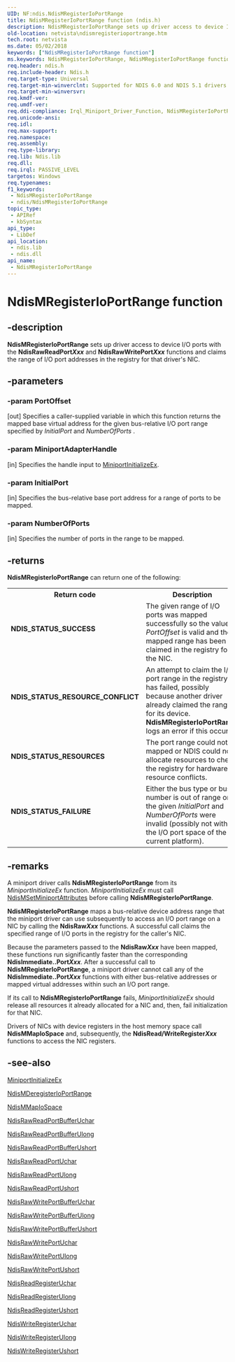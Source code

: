 ```yaml
---
UID: NF:ndis.NdisMRegisterIoPortRange
title: NdisMRegisterIoPortRange function (ndis.h)
description: NdisMRegisterIoPortRange sets up driver access to device I/O ports with the NdisRawReadPortXxx and NdisRawWritePortXxx functions and claims the range of I/O port addresses in the registry for that driver's NIC.
old-location: netvista\ndismregisterioportrange.htm
tech.root: netvista
ms.date: 05/02/2018
keywords: ["NdisMRegisterIoPortRange function"]
ms.keywords: NdisMRegisterIoPortRange, NdisMRegisterIoPortRange function [Network Drivers Starting with Windows Vista], miniport_port_io_ref_fa0141f1-639d-485d-a074-8af029c04406.xml, ndis/NdisMRegisterIoPortRange, netvista.ndismregisterioportrange
req.header: ndis.h
req.include-header: Ndis.h
req.target-type: Universal
req.target-min-winverclnt: Supported for NDIS 6.0 and NDIS 5.1 drivers (see    NdisMRegisterIoPortRange (NDIS   5.1)) in Windows Vista. Supported for NDIS 5.1 drivers (see    NdisMRegisterIoPortRange (NDIS   5.1)) in Windows XP.
req.target-min-winversvr: 
req.kmdf-ver: 
req.umdf-ver: 
req.ddi-compliance: Irql_Miniport_Driver_Function, NdisMRegisterIoPortRange
req.unicode-ansi: 
req.idl: 
req.max-support: 
req.namespace: 
req.assembly: 
req.type-library: 
req.lib: Ndis.lib
req.dll: 
req.irql: PASSIVE_LEVEL
targetos: Windows
req.typenames: 
f1_keywords:
 - NdisMRegisterIoPortRange
 - ndis/NdisMRegisterIoPortRange
topic_type:
 - APIRef
 - kbSyntax
api_type:
 - LibDef
api_location:
 - ndis.lib
 - ndis.dll
api_name:
 - NdisMRegisterIoPortRange
---
```


# NdisMRegisterIoPortRange function


## -description

<b>NdisMRegisterIoPortRange</b> sets up driver access to device I/O ports with the 
  <b>NdisRawReadPort<i>Xxx</i></b> and 
  <b>NdisRawWritePort<i>Xxx</i></b> functions and claims the range of I/O port addresses in the registry for that driver's
  NIC.

## -parameters

### -param PortOffset 

[out]
Specifies a caller-supplied variable in which this function returns the mapped base virtual
     address for the given bus-relative I/O port range specified by 
     <i>InitialPort</i> and 
     <i>NumberOfPorts</i> .

### -param MiniportAdapterHandle 

[in]
Specifies the handle input to 
     <a href="/windows-hardware/drivers/ddi/ndis/nc-ndis-miniport_initialize">MiniportInitializeEx</a>.

### -param InitialPort 

[in]
Specifies the bus-relative base port address for a range of ports to be mapped.

### -param NumberOfPorts 

[in]
Specifies the number of ports in the range to be mapped.

## -returns

<b>NdisMRegisterIoPortRange</b> can return one of the following:

<table>
<tr>
<th>Return code</th>
<th>Description</th>
</tr>
<tr>
<td width="40%">
<dl>
<dt><b>NDIS_STATUS_SUCCESS</b></dt>
</dl>
</td>
<td width="60%">
The given range of I/O ports was mapped successfully so the value at 
       <i>PortOffset</i> is valid and the mapped range has been claimed in the registry for the NIC.

</td>
</tr>
<tr>
<td width="40%">
<dl>
<dt><b>NDIS_STATUS_RESOURCE_CONFLICT</b></dt>
</dl>
</td>
<td width="60%">
An attempt to claim the I/O port range in the registry has failed, possibly because another
       driver already claimed the range for its device. 
       <b>NdisMRegisterIoPortRange</b> logs an error if this occurs.

</td>
</tr>
<tr>
<td width="40%">
<dl>
<dt><b>NDIS_STATUS_RESOURCES</b></dt>
</dl>
</td>
<td width="60%">
The port range could not be mapped or NDIS could not allocate resources to check the registry
       for hardware-resource conflicts.

</td>
</tr>
<tr>
<td width="40%">
<dl>
<dt><b>NDIS_STATUS_FAILURE</b></dt>
</dl>
</td>
<td width="60%">
Either the bus type or bus number is out of range or the given 
       <i>InitialPort</i> and 
       <i>NumberOfPorts</i> were invalid (possibly not within the I/O port space of the current
       platform).

</td>
</tr>
</table>

## -remarks

A miniport driver calls 
    <b>NdisMRegisterIoPortRange</b> from its 
    <i>MiniportInitializeEx</i> function. 
    <i>MiniportInitializeEx</i> must call 
    <a href="/windows-hardware/drivers/ddi/ndis/nf-ndis-ndismsetminiportattributes">
    NdisMSetMiniportAttributes</a> before calling 
    <b>NdisMRegisterIoPortRange</b>.

<b>NdisMRegisterIoPortRange</b> maps a bus-relative device address range that the miniport driver can use
    subsequently to access an I/O port range on a NIC by calling the 
    <b>NdisRaw<i>Xxx</i></b> functions. A successful call claims the specified range of I/O ports in the registry for the
    caller's NIC.

Because the parameters passed to the 
    <b>NdisRaw<i>Xxx</i></b> have been mapped, these functions run significantly faster than the corresponding 
    <b>NdisImmediate..Port<i>Xxx</i></b>. After a successful call to 
    <b>NdisMRegisterIoPortRange</b>, a miniport driver cannot call any of the 
    <b>NdisImmediate..Port<i>Xxx</i></b> functions with either bus-relative addresses or mapped virtual addresses within such an I/O
    port range.

If its call to 
    <b>NdisMRegisterIoPortRange</b> fails, 
    <i>MiniportInitializeEx</i> should release all resources it already allocated for a NIC and, then, fail
    initialization for that NIC.

Drivers of NICs with device registers in the host memory space call 
    <b>NdisMMapIoSpace</b> and, subsequently, the 
    <b>NdisRead/WriteRegister<i>Xxx</i></b> functions to access the NIC registers.

## -see-also

<a href="/windows-hardware/drivers/ddi/ndis/nc-ndis-miniport_initialize">MiniportInitializeEx</a>



<a href="/windows-hardware/drivers/ddi/ndis/nf-ndis-ndismderegisterioportrange">NdisMDeregisterIoPortRange</a>



<a href="/windows-hardware/drivers/devtest/ndis-ndismmapiospace">NdisMMapIoSpace</a>



<a href="/windows-hardware/drivers/ddi/ndis/nf-ndis-ndisrawreadportbufferuchar">NdisRawReadPortBufferUchar</a>



<a href="/windows-hardware/drivers/ddi/ndis/nf-ndis-ndisrawreadportbufferulong">NdisRawReadPortBufferUlong</a>



<a href="/windows-hardware/drivers/ddi/ndis/nf-ndis-ndisrawreadportbufferushort">NdisRawReadPortBufferUshort</a>



<a href="/windows-hardware/drivers/ddi/ndis/nf-ndis-ndisrawreadportuchar">NdisRawReadPortUchar</a>



<a href="/windows-hardware/drivers/ddi/ndis/nf-ndis-ndisrawreadportulong">NdisRawReadPortUlong</a>



<a href="/windows-hardware/drivers/ddi/ndis/nf-ndis-ndisrawreadportushort">NdisRawReadPortUshort</a>



<a href="/windows-hardware/drivers/ddi/ndis/nf-ndis-ndisrawwriteportbufferuchar">NdisRawWritePortBufferUchar</a>



<a href="/windows-hardware/drivers/ddi/ndis/nf-ndis-ndisrawwriteportbufferulong">NdisRawWritePortBufferUlong</a>



<a href="/windows-hardware/drivers/ddi/ndis/nf-ndis-ndisrawwriteportbufferushort">NdisRawWritePortBufferUshort</a>



<a href="/windows-hardware/drivers/ddi/ndis/nf-ndis-ndisrawwriteportuchar">NdisRawWritePortUchar</a>



<a href="/windows-hardware/drivers/ddi/ndis/nf-ndis-ndisrawwriteportulong">NdisRawWritePortUlong</a>



<a href="/windows-hardware/drivers/ddi/ndis/nf-ndis-ndisrawwriteportushort">NdisRawWritePortUshort</a>



<a href="/windows-hardware/drivers/ddi/ndis/nf-ndis-ndisreadregisteruchar">NdisReadRegisterUchar</a>



<a href="/windows-hardware/drivers/ddi/ndis/nf-ndis-ndisreadregisterulong">NdisReadRegisterUlong</a>



<a href="/windows-hardware/drivers/ddi/ndis/nf-ndis-ndisreadregisterushort">NdisReadRegisterUshort</a>



<a href="/windows-hardware/drivers/ddi/ndis/nf-ndis-ndiswriteregisteruchar">NdisWriteRegisterUchar</a>



<a href="/windows-hardware/drivers/ddi/ndis/nf-ndis-ndiswriteregisterulong">NdisWriteRegisterUlong</a>



<a href="/windows-hardware/drivers/ddi/ndis/nf-ndis-ndiswriteregisterushort">NdisWriteRegisterUshort</a>
